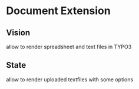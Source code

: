 # Document Extension

## Vision

allow to render spreadsheet and text files in TYPO3

## State

allow to render uploaded textfiles with some options